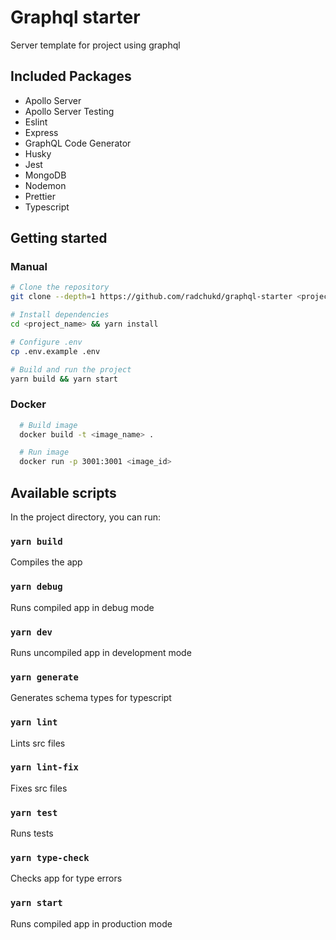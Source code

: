 # Graphql starter

Server template for project using graphql

## Included Packages

- Apollo Server
- Apollo Server Testing
- Eslint
- Express
- GraphQL Code Generator
- Husky
- Jest
- MongoDB
- Nodemon
- Prettier
- Typescript

## Getting started

### Manual

```bash
# Clone the repository
git clone --depth=1 https://github.com/radchukd/graphql-starter <project_name>

# Install dependencies
cd <project_name> && yarn install

# Configure .env
cp .env.example .env

# Build and run the project
yarn build && yarn start
```

### Docker

```bash
  # Build image
  docker build -t <image_name> .

  # Run image
  docker run -p 3001:3001 <image_id>

```

## Available scripts

In the project directory, you can run:

### `yarn build`

Compiles the app

### `yarn debug`

Runs compiled app in debug mode

### `yarn dev`

Runs uncompiled app in development mode

### `yarn generate`

Generates schema types for typescript

### `yarn lint`

Lints src files

### `yarn lint-fix`

Fixes src files

### `yarn test`

Runs tests

### `yarn type-check`

Checks app for type errors

### `yarn start`

Runs compiled app in production mode
